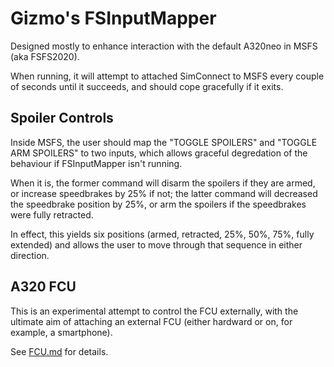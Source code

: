 Gizmo's FSInputMapper
=====================

Designed mostly to enhance interaction with the default A320neo in MSFS (aka FSFS2020).

When running, it will attempt to attached SimConnect to MSFS every couple of seconds until it succeeds, and should cope gracefully if it exits.

Spoiler Controls
----------------

Inside MSFS, the user should map the "TOGGLE SPOILERS" and "TOGGLE ARM SPOILERS" to two inputs,
which allows graceful degredation of the behaviour if FSInputMapper isn't running.

When it is, the former command will disarm the spoilers if they are armed, or increase speedbrakes by 25% if not;
the latter command will decreased the speedbrake position by 25%, or arm the spoilers if the speedbrakes were fully retracted.

In effect, this yields six positions (armed, retracted, 25%, 50%, 75%, fully extended)
and allows the user to move through that sequence in either direction.

A320 FCU
--------

This is an experimental attempt to control the FCU externally, with the ultimate aim of attaching an external FCU (either hardward or on, for example, a smartphone).

See [FCU.md](FCU.md) for details.
